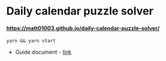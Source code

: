 # Daily calendar puzzle solver

#### https://matt01003.github.io/daily-calendar-puzzle-solver/

```
yarn && yarn start
```

- Guide document - [link](https://toranjtuition.org/wp-content/uploads/2023/02/Calendar-Puzzle-Guide.pdf)
